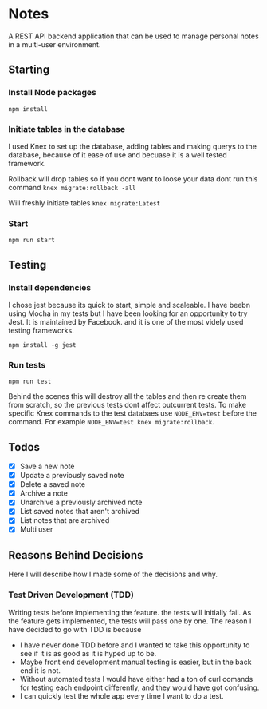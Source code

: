 # Notes

A REST API backend application that can be used to manage personal notes in a multi-user environment.

## Starting

### Install Node packages

`npm install`

### Initiate tables in the database

I used Knex to set up the database, adding tables and making querys to the database, because of it ease of use and becuase it is a well tested framework.

Rollback will drop tables so if you dont want to loose your data dont run this command
`knex migrate:rollback -all`

Will freshly initiate tables
`knex migrate:Latest`

### Start

`npm run start`

## Testing

### Install dependencies

I chose jest because its quick to start, simple and scaleable. I have beebn using Mocha in my tests but I have been looking for an opportunity to try Jest.
It is maintained by Facebook. and it is one of the most videly used testing frameworks.

`npm install -g jest`

### Run tests

`npm run test`

Behind the scenes this will destroy all the tables and then re create them from scratch, so the previous tests dont affect outcurrent tests.
To make specific Knex commands to the test databaes use `NODE_ENV=test` before the command. For example `NODE_ENV=test knex migrate:rollback`.

## Todos

- [x] Save a new note
- [x] Update a previously saved note
- [x] Delete a saved note
- [x] Archive a note
- [x] Unarchive a previously archived note
- [x] List saved notes that aren't archived
- [x] List notes that are archived
- [x] Multi user

## Reasons Behind Decisions

Here I will describe how I made some of the decisions and why.

### Test Driven Development (TDD)

Writing tests before implementing the feature. the tests will initially fail. As the feature gets implemented, the tests will pass one by one.
The reason I have decided to go with TDD is because

- I have never done TDD before and I wanted to take this opportunity to see if it is as good as it is hyped up to be.
- Maybe front end development manual testing is easier, but in the back end it is not.
- Without automated tests I would have either had a ton of curl comands for testing each endpoint differently, and they would have got confusing.
- I can quickly test the whole app every time I want to do a test.
